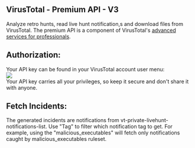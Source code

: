 ## VirusTotal - Premium API - V3
Analyze retro hunts, read live hunt notification,s and download files from VirusTotal.
The premium API is a component of VirusTotal's [advanced services for professionals](https://www.virustotal.com/gui/services-overview).

## Authorization:
Your API key can be found in your VirusTotal account user menu:  
![](https://files.readme.io/ddeb298-Screen_Shot_2019-10-17_at_3.17.04_PM.png)  
Your API key carries all your privileges, so keep it secure and don't share it with anyone.

## Fetch Incidents:
The generated incidents are notifications from vt-private-livehunt-notifications-list.
Use "Tag" to filter which notification tag to get. 
For example, using the "malicious_executables" will fetch only notifications caught by malicious_executables ruleset.

